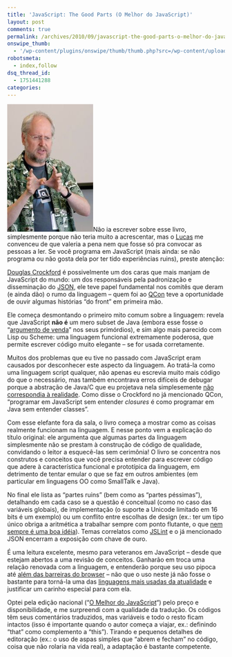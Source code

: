 ```yaml
---
title: 'JavaScript: The Good Parts (O Melhor do JavaScript)'
layout: post
comments: true
permalink: /archives/2010/09/javascript-the-good-parts-o-melhor-do-javascript.html/
onswipe_thumb:
  - '/wp-content/plugins/onswipe/thumb/thumb.php?src=/wp-content/uploads/2010/09/crockford.jpg&amp;w=600&amp;h=800&amp;zc=1&amp;q=75&amp;f=0'
robotsmeta:
  - index,follow
dsq_thread_id:
  - 1751441288
categories:
---
```

<img class="alignright size-full wp-image-4561" title="crockford" src="/wp-content/uploads/2010/09/crockford.jpg" alt="Douglas Crockford, autor de JavaScript: The Good Parts" width="199" height="295" />Não ia escrever sobre esse livro, simplesmente porque não teria muito a acrescentar, mas o [Lucas][1] me convenceu de que valeria a pena nem que fosse só pra convocar as pessoas a ler. Se você programa em JavaScript (mais ainda: se não programa ou não gosta dela por ter tido experiências ruins), preste atenção:

[Douglas Crockford][2] é possivelmente um dos caras que mais manjam de JavaScript do mundo: um dos responsáveis pela padronização e disseminação do [JSON][3], ele teve papel fundamental nos comitês que deram (e ainda dão) o rumo da linguagem &#8211; quem foi ao [QCon][4] teve a oportunidade de ouvir algumas histórias &#8220;do front&#8221; em primeira mão.

Ele começa desmontando o primeiro mito comum sobre a linguagem: revela que JavaScript **não é** um mero subset de Java (embora esse fosse o &#8220;[argumento de venda][5]&#8221; nos seus primórdios), e sim algo mais parecido com Lisp ou Scheme: uma linguagem funcional extremamente poderosa, que permite escrever código muito elegante &#8211; se for usada corretamente.

Muitos dos problemas que eu tive no passado com JavaScript eram causados por desconhecer este aspecto da linguagem. Ao tratá-la como uma linguagem script qualquer, não apenas eu escrevia muito mais código do que o necessário, mas também encontrava erros difíceis de debugar porque a abstração de Java/C que eu projetava nela simplesemente [não correspondia à realidade][6]. Como disse o Crockford no já mencionado QCon, &#8220;programar em JavaScript sem entender *closures* é como programar em Java sem entender classes&#8221;.

Com esse elefante fora da sala, o livro começa a mostrar como as coisas realmente funcionam na linguagem. E nesse ponto vem a explicação do título original: ele argumenta que algumas partes da linguagem simplesmente não se prestam à construção de código de qualidade, convidando o leitor a esquecê-las sem cerimônia! O livro se concentra nos construtos e conceitos que você precisa entender para escrever código que adere à característica funcional e prototípica da linguagem, em detrimento de tentar emular o que se faz em outros ambientes (em particular em linguagens OO como SmallTalk e Java).

No final ele lista as &#8220;partes ruins&#8221; (bem como as &#8220;partes péssimas&#8221;), detalhando em cada caso se a questão é conceitual (como no caso das variáveis globais), de implementação (o suporte a Unicode limitado em 16 bits é um exemplo) ou um conflito entre escolhas de design (ex.: ter um tipo único obriga a aritmética a trabalhar sempre com ponto flutante, o que [nem sempre é uma boa idéia][7]). Temas correlatos como [JSLint][8] e o já mencionado JSON encerram a exposição com chave de ouro.

É uma leitura excelente, mesmo para veteranos em JavaScript &#8211; desde que estejam abertos a uma revisão de conceitos. Ganharão em troca uma relação renovada com a linguagem, e entenderão porque seu uso pipoca até [além das barreiras do browser][9] &#8211; não que o uso neste já não fosse o bastante para torná-la uma das [linguagens mais usadas da atualidade][10] e justificar um carinho especial para com ela.

Optei pela edição nacional (&#8220;[O Melhor do JavaScript][11]&#8220;) pelo preço e disponibilidade, e me surpreendi com a qualidade da tradução. Os códigos têm seus comentários traduzidos, mas variáveis e todo o resto ficam intactos (isso é importante quando o autor começa a viajar, ex.: definindo &#8220;that&#8221; como complemento a &#8220;this&#8221;). Tirando e pequenos detalhes de editoração (ex.: o uso de aspas simples que &#8220;abrem e fecham&#8221; no código, coisa que não rolaria na vida real), a adaptação é bastante competente.

 [1]: http://xucros.com/
 [2]: http://www.crockford.com/
 [3]: http://www.json.org/
 [4]: /archives/2010/09/qcon-sao-paulo-2010.html
 [5]: http://www.woodger.ca/js_orig.htm
 [6]: http://zef.me/2843/javascript-the-scope-pitfall
 [7]: http://polymathprogrammer.com/2008/05/19/float-finance-folly/
 [8]: http://www.jslint.com/
 [9]: http://en.wikipedia.org/wiki/Comparison_of_Server-side_JavaScript_solutions
 [10]: http://www.tiobe.com/index.php/content/paperinfo/tpci/index.html
 [11]: http://www.submarino.com.br/produto/1/21471189/melhor+do+javascript,+o?franq=273452
